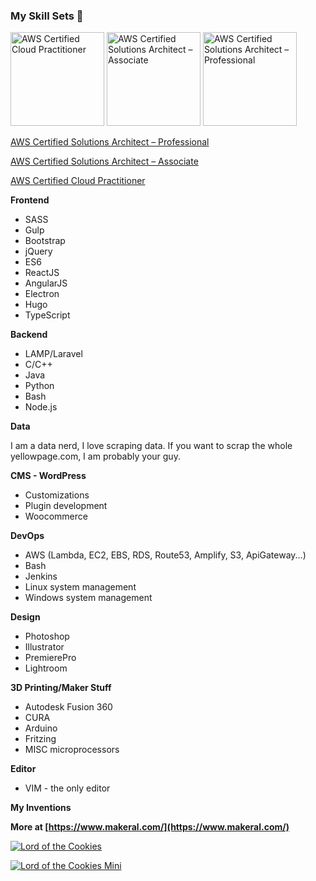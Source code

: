 ### My Skill Sets 👋

<a href="https://www.credly.com/badges/9b6ad094-2d01-4055-bd04-1170f9817847/public_url" target="_blank"><img src="https://images.credly.com/size/680x680/images/00634f82-b07f-4bbd-a6bb-53de397fc3a6/image.png" width="150" alt="AWS Certified Cloud Practitioner"/></a>
<a href="https://www.credly.com/badges/20c4c09d-cd3d-4302-8d2f-726d6f9bb5b8/public_url" target="blank"><img src="https://images.credly.com/size/680x680/images/0e284c3f-5164-4b21-8660-0d84737941bc/image.png" width="150" alt="AWS Certified Solutions Architect – Associate"/></a>
<a href="https://www.credly.com/badges/1e7a6ec8-d5f9-41aa-801f-0038e772cb65/public_url" target="_blank"><img src="https://images.credly.com/size/680x680/images/2d84e428-9078-49b6-a804-13c15383d0de/image.png" width="150" alt="AWS Certified Solutions Architect – Professional"/></a>

[AWS Certified Solutions Architect – Professional](https://www.credly.com/badges/1e7a6ec8-d5f9-41aa-801f-0038e772cb65/public_url)

[AWS Certified Solutions Architect – Associate](https://www.youracclaim.com/badges/20cc3cd4-a9fc-4494-bf33-689be3ad736a)

[AWS Certified Cloud Practitioner](https://www.youracclaim.com/earner/earned/badge/f59e9bd8-833c-451f-a70b-644584676365)

**Frontend**
* SASS
* Gulp
* Bootstrap
* jQuery
* ES6
* ReactJS
* AngularJS
* Electron
* Hugo
* TypeScript

**Backend**
* LAMP/Laravel
* C/C++
* Java
* Python
* Bash
* Node.js

**Data**

I am a data nerd, I love scraping data. If you want to scrap the whole yellowpage.com, I am probably your guy. 

**CMS - WordPress**
* Customizations
* Plugin development
* Woocommerce

**DevOps**
* AWS (Lambda, EC2, EBS, RDS, Route53, Amplify, S3, ApiGateway...)
* Bash
* Jenkins
* Linux system management
* Windows system management

**Design**
* Photoshop
* Illustrator
* PremierePro
* Lightroom

**3D Printing/Maker Stuff**
* Autodesk Fusion 360
* CURA
* Arduino
* Fritzing
* MISC microprocessors

**Editor**
* VIM - the only editor<br>

**My Inventions**

**More at [https://www.makeral.com/](https://www.makeral.com/)**

[![Lord of the Cookies](https://azhao-public-tmp.s3.amazonaws.com/lord-of-the-cookies-mini.png)](https://www.youtube.com/watch?v=o0YrMbp4rdM "Lord of the Cookies")


[![Lord of the Cookies Mini](https://azhao-public-tmp.s3.amazonaws.com/lord-of-the-cookies.png)](https://www.youtube.com/watch?v=iOlXImnJAwg "Lord of the Cookies Mini")
